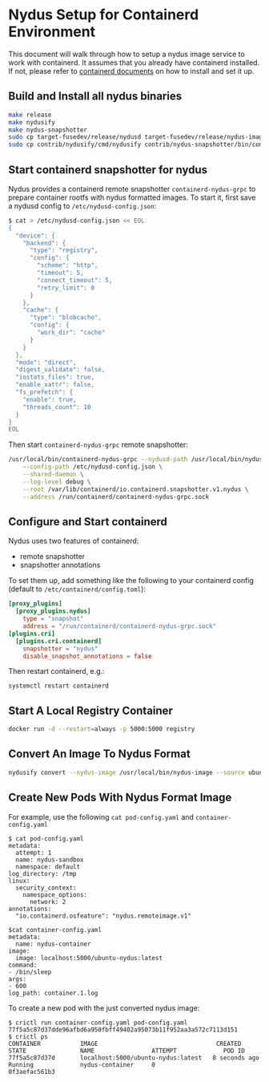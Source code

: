 # Nydus Setup for Containerd Environment

This document will walk through how to setup a nydus image service to work with containerd. It assumes that you already have containerd installed. If not, please refer to [containerd documents](https://github.com/containerd/containerd/blob/master/docs/ops.md) on how to install and set it up.

## Build and Install all nydus binaries
```bash
make release
make nydusify
make nydus-snapshotter
sudo cp target-fusedev/release/nydusd target-fusedev/release/nydus-image /usr/local/bin
sudo cp contrib/nydusify/cmd/nydusify contrib/nydus-snapshotter/bin/containerd-nydus-grpc /usr/local/bin
```

## Start containerd snapshotter for nydus
Nydus provides a containerd remote snapshotter `containerd-nydus-grpc` to prepare container rootfs with nydus formatted images. To start it, first save a nydusd config to `/etc/nydusd-config.json`:
```bash
$ cat > /etc/nydusd-config.json << EOL
{
  "device": {
    "backend": {
      "type": "registry",
      "config": {
        "scheme": "http",
        "timeout": 5,
        "connect_timeout": 5,
        "retry_limit": 0
      }
    },
    "cache": {
      "type": "blobcache",
      "config": {
        "work_dir": "cache"
      }
    }
  },
  "mode": "direct",
  "digest_validate": false,
  "iostats_files": true,
  "enable_xattr": false,
  "fs_prefetch": {
    "enable": true,
    "threads_count": 10
  }
}
EOL
```

Then start `containerd-nydus-grpc` remote snapshotter:
```bash
/usr/local/bin/containerd-nydus-grpc --nydusd-path /usr/local/bin/nydusd \
    --config-path /etc/nydusd-config.json \
    --shared-daemon \
    --log-level debug \
    --root /var/lib/containerd/io.containerd.snapshotter.v1.nydus \
    --address /run/containerd/containerd-nydus-grpc.sock
```

## Configure and Start containerd
Nydus uses two features of containerd:
* remote snapshotter
* snapshotter annotations

To set them up, add something like the following to your containerd config (default to `/etc/containerd/config.toml`):
```toml
[proxy_plugins]
  [proxy_plugins.nydus]
    type = "snapshot"
    address = "/run/containerd/containerd-nydus-grpc.sock"
[plugins.cri]
  [plugins.cri.containerd]
    snapshotter = "nydus"
    disable_snapshot_annotations = false
```

Then restart containerd, e.g.:
```base
systemctl restart containerd
```

## Start A Local Registry Container
```bash
docker run -d --restart=always -p 5000:5000 registry
```

## Convert An Image To Nydus Format
```bash
nydusify convert --nydus-image /usr/local/bin/nydus-image --source ubuntu --target localhost:5000/ubuntu-nydus
```

## Create New Pods With Nydus Format Image
For example, use the following `cat pod-config.yaml` and `container-config.yaml`
```
$ cat pod-config.yaml
metadata:
  attempt: 1
  name: nydus-sandbox
  namespace: default
log_directory: /tmp
linux:
  security_context:
    namespace_options:
      network: 2
annotations:
  "io.containerd.osfeature": "nydus.remoteimage.v1"
```

```
$cat container-config.yaml
metadata:
  name: nydus-container
image:
  image: localhost:5000/ubuntu-nydus:latest
command:
- /bin/sleep
args:
- 600
log_path: container.1.log
```

To create a new pod with the just converted nydus image:
```
$ crictl run container-config.yaml pod-config.yaml
77f5a5c87d37dde96afbd6a950fbff49402a95073b11f952aa3a572c7113d151
$ crictl ps
CONTAINER           IMAGE                                 CREATED             STATE               NAME                ATTEMPT             POD ID
77f5a5c87d37d       localhost:5000/ubuntu-nydus:latest   8 seconds ago       Running             nydus-container     0                   0f3aefac561b3
```
